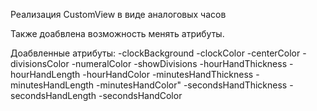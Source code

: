 Реализация CustomView в виде аналоговых часов 

Также доабвлена возможность менять атрибуты.

Доабвленные атрибуты:
-clockBackground
-clockColor
-centerColor
-divisionsColor
-numeralColor
-showDivisions
-hourHandThickness
-hourHandLength
-hourHandColor
-minutesHandThickness
-minutesHandLength
-minutesHandColor"
-secondsHandThickness
-secondsHandLength
-secondsHandColor
